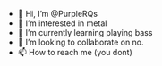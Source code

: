- 👋 Hi, I’m @PurpleRQs
- 👀 I’m interested in metal
- 🌱 I’m currently learning playing bass
- 💞️ I’m looking to collaborate on no.
- 📫 How to reach me (you dont)

<!---
PurpleRQs/PurpleRQs is a ✨ special ✨ repository because its `README.md` (this file) appears on your GitHub profile.
You can click the Preview link to take a look at your changes.
--->
